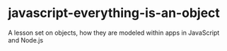javascript-everything-is-an-object
==================================

A lesson set on objects, how they are modeled within apps in JavaScript and Node.js
